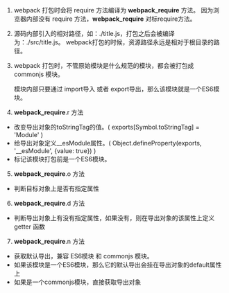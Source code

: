 1. webpack 打包时会将 require 方法编译为 __webpack_require__ 方法。
   因为浏览器内部没有 require 方法，__webpack_require__ 对标require方法。

2. 源码内部引入的相对路径，如：./title.js，打包之后会被编译为：./src/title.js。
   webpack打包的时候，资源路径永远是相对于根目录的路径。
  
3. webpack 打包时，不管原始模块是什么规范的模块，都会被打包成 commonjs 模块。
   
   模块内部只要通过 import导入 或者 export导出，那么该模块就是一个ES6模块。

4. __webpack_require__.r 方法
- 改变导出对象的toStringTag的值。( exports[Symbol.toStringTag] = 'Module' )
- 给导出对象定义__esModule属性。( Object.defineProperty(exports, '__esModule', {value: true}) )
- 标记该模块打包前是一个ES6模块。

5. __webpack_require__.o 方法
- 判断目标对象上是否有指定属性

6. __webpack_require__.d 方法
- 判断导出对象上有没有指定属性，如果没有，则在导出对象的该属性上定义 getter 函数

7. __webpack_require__.n 方法
- 获取默认导出，兼容 ES6模块 和 commonjs 模块。
- 如果该模块是一个ES6模块，那么它的默认导出会挂在导出对象的default属性上
- 如果是一个commonjs模块，直接获取导出对象

